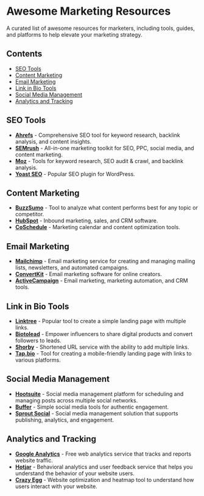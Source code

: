 # Awesome Marketing Resources

A curated list of awesome resources for marketers, including tools, guides, and platforms to help elevate your marketing strategy.

## Contents

- [SEO Tools](#seo-tools)
- [Content Marketing](#content-marketing)
- [Email Marketing](#email-marketing)
- [Link in Bio Tools](#link-in-bio-tools)
- [Social Media Management](#social-media-management)
- [Analytics and Tracking](#analytics-and-tracking)

## SEO Tools

- **[Ahrefs](https://ahrefs.com/)** - Comprehensive SEO tool for keyword research, backlink analysis, and content insights.
- **[SEMrush](https://www.semrush.com/)** - All-in-one marketing toolkit for SEO, PPC, social media, and content marketing.
- **[Moz](https://moz.com/)** - Tools for keyword research, SEO audit & crawl, and backlink analysis.
- **[Yoast SEO](https://yoast.com/)** - Popular SEO plugin for WordPress.

## Content Marketing

- **[BuzzSumo](https://buzzsumo.com/)** - Tool to analyze what content performs best for any topic or competitor.
- **[HubSpot](https://www.hubspot.com/)** - Inbound marketing, sales, and CRM software.
- **[CoSchedule](https://coschedule.com/)** - Marketing calendar and content optimization tools.

## Email Marketing

- **[Mailchimp](https://mailchimp.com/)** - Email marketing service for creating and managing mailing lists, newsletters, and automated campaigns.
- **[ConvertKit](https://convertkit.com/)** - Email marketing software for online creators.
- **[ActiveCampaign](https://www.activecampaign.com/)** - Email marketing, marketing automation, and CRM tools.

## Link in Bio Tools

- **[Linktree](https://linktr.ee/)** - Popular tool to create a simple landing page with multiple links.
- **[Biotolead](https://biotolead.com/)** - Empower influencers to share digital products and convert followers to leads.
- **[Shorby](https://shor.by/)** - Shortened URL service with the ability to add multiple links.
- **[Tap.bio](https://tap.bio/)** - Tool for creating a mobile-friendly landing page with links to various platforms.

## Social Media Management

- **[Hootsuite](https://hootsuite.com/)** - Social media management platform for scheduling and managing posts across multiple social networks.
- **[Buffer](https://buffer.com/)** - Simple social media tools for authentic engagement.
- **[Sprout Social](https://sproutsocial.com/)** - Social media management solution that supports publishing, analytics, and engagement.

## Analytics and Tracking

- **[Google Analytics](https://analytics.google.com/)** - Free web analytics service that tracks and reports website traffic.
- **[Hotjar](https://www.hotjar.com/)** - Behavioral analytics and user feedback service that helps you understand the behavior of your website users.
- **[Crazy Egg](https://www.crazyegg.com/)** - Website optimization and heatmap tool to understand how users interact with your website.
